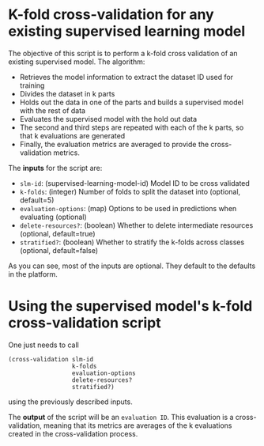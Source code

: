 # K-fold cross-validation for any existing supervised learning model

The objective of this script is to perform a k-fold cross validation of an
existing supervised model. The algorithm:

- Retrieves the model information to extract the dataset ID used for training
- Divides the dataset in k parts
- Holds out the data in one of the parts and builds a supervised model
  with the rest of data
- Evaluates the supervised model with the hold out data
- The second and third steps are repeated with each of the k parts, so that
  k evaluations are generated
- Finally, the evaluation metrics are averaged to provide the cross-validation
  metrics.

The **inputs** for the script are:

* `slm-id`: (supervised-learning-model-id) Model ID to be cross validated
* `k-folds`: (integer) Number of folds to split the dataset into (optional,
                       default=5)
* `evaluation-options`: (map) Options to be used in predictions when evaluating (optional)
* `delete-resources?`: (boolean) Whether to delete intermediate resources (optional, default=true)
* `stratified?`: (boolean) Whether to stratify the k-folds across classes (optional, default=false)

As you can see, most of the inputs are optional. They default to the defaults
in the platform.

# Using the supervised model's k-fold cross-validation script

One just needs to call

```
(cross-validation slm-id
                  k-folds
                  evaluation-options
                  delete-resources?
                  stratified?)
```

using the previously described inputs.

The **output** of the script will be an `evaluation ID`. This evaluation is a
cross-validation, meaning that its metrics are averages of the k evaluations
created in the cross-validation process.
